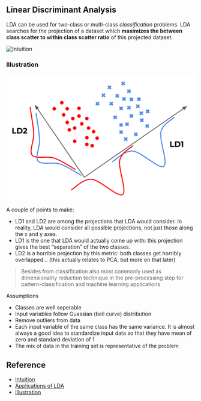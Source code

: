 ## Linear Discriminant Analysis

LDA can be used for two-class or multi-class *classification* problems. LDA searches for the projection of a dataset which **maximizes the between class scatter to within class scatter ratio** of this projected dataset.

![Intuition](https://www.python-course.eu/images/Linear_Discriminant_Analysis_concept_illustration.png)

### Illustration

![LD1 vs LD2](https://raw.githubusercontent.com/eigenfoo/eigenfoo.xyz/master/assets/images/lda-pic.png)

A couple of points to make:

- LD1 and LD2 are among the projections that LDA would consider. In reality, LDA would consider all possible projections, not just those along the x and y axes.
- LD1 is the one that LDA would actually come up with: this projection gives the best “separation” of the two classes.
- LD2 is a horrible projection by this metric: both classes get horribly overlapped… (this actually relates to PCA, but more on that later)

>Besides from classification also most commonly used as dimensionality reduction technique in the pre-processing step for pattern-classification and machine learning applications

Assumptions

- Classes are well seperable
- Input variables follow Guassian (bell curve) distribution
- Remove outliers from data
- Each input variable of the same class has the same variance. It is almost always a good idea to standardize input data so that they have mean of zero and standard deviation of 1
- The mix of data in the training set is representative of the problem

## Reference

- [Intuition](https://www.python-course.eu/linear_discriminant_analysis.php)
- [Applications of LDA](https://people.revoledu.com/kardi/tutorial/LDA/Applications.html)
- [Illustration](https://eigenfoo.xyz/lda/)